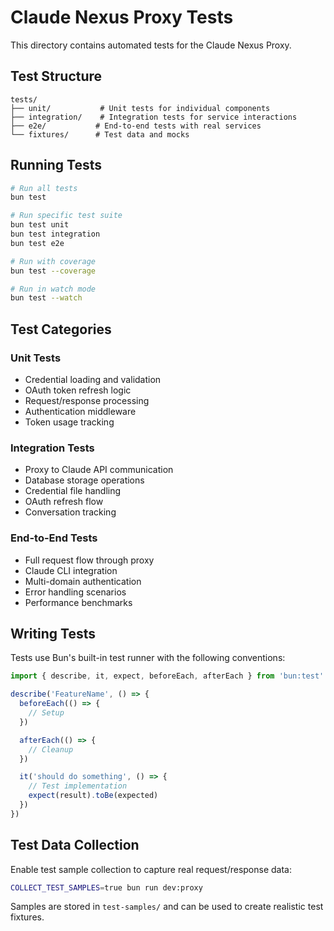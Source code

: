 # Claude Nexus Proxy Tests

This directory contains automated tests for the Claude Nexus Proxy.

## Test Structure

```
tests/
├── unit/           # Unit tests for individual components
├── integration/    # Integration tests for service interactions
├── e2e/           # End-to-end tests with real services
└── fixtures/      # Test data and mocks
```

## Running Tests

```bash
# Run all tests
bun test

# Run specific test suite
bun test unit
bun test integration
bun test e2e

# Run with coverage
bun test --coverage

# Run in watch mode
bun test --watch
```

## Test Categories

### Unit Tests

- Credential loading and validation
- OAuth token refresh logic
- Request/response processing
- Authentication middleware
- Token usage tracking

### Integration Tests

- Proxy to Claude API communication
- Database storage operations
- Credential file handling
- OAuth refresh flow
- Conversation tracking

### End-to-End Tests

- Full request flow through proxy
- Claude CLI integration
- Multi-domain authentication
- Error handling scenarios
- Performance benchmarks

## Writing Tests

Tests use Bun's built-in test runner with the following conventions:

```typescript
import { describe, it, expect, beforeEach, afterEach } from 'bun:test'

describe('FeatureName', () => {
  beforeEach(() => {
    // Setup
  })

  afterEach(() => {
    // Cleanup
  })

  it('should do something', () => {
    // Test implementation
    expect(result).toBe(expected)
  })
})
```

## Test Data Collection

Enable test sample collection to capture real request/response data:

```bash
COLLECT_TEST_SAMPLES=true bun run dev:proxy
```

Samples are stored in `test-samples/` and can be used to create realistic test fixtures.

